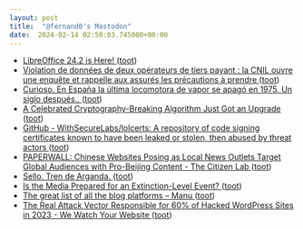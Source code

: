 ```yaml
---
layout: post
title:  "@fernand0's Mastodon"
date:  2024-02-14 02:50:03.745000+00:00
---
```

*  [LibreOffice 24.2 is Here! ](https://news.itsfoss.com/libreoffice-24-2-is-here) ([toot](https://mastodon.social/@fernand0/111927558389130978))
*  [Violation de données de deux opérateurs de tiers payant : la CNIL ouvre une enquête et rappelle aux assurés les précautions à prendre ](https://www.cnil.fr/fr/violation-de-donnees-de-deux-operateurs-de-tiers-payant-la-cnil-ouvre-une-enquete-et-rappelle-au) ([toot](https://mastodon.social/@fernand0/111927418379854018))
*  [Curioso. En España la última locomotora de vapor se apagó en 1975. Un siglo después.. ](https://mastodon.social/@fernand0/111926136293413690) ([toot](https://mastodon.social/@fernand0/111926136293413690))
*  [A Celebrated Cryptography-Breaking Algorithm Just Got an Upgrade ](https://www.wired.com/story/cryptography-algorithm-upgrade-security) ([toot](https://mastodon.social/@fernand0/111925672622604374))
*  [GitHub - WithSecureLabs/lolcerts: A repository of code signing certificates known to have been leaked or stolen, then abused by threat actors ](https://github.com/WithSecureLabs/lolcert) ([toot](https://mastodon.social/@fernand0/111925555461868944))
*  [PAPERWALL: Chinese Websites Posing as Local News Outlets Target Global Audiences with Pro-Beijing Content - The Citizen Lab ](https://citizenlab.ca/2024/02/paperwall-chinese-websites-posing-as-local-news-outlets-with-pro-beijing-content) ([toot](https://mastodon.social/@fernand0/111925443526594417))
*  [Sello. Tren de Arganda. ](https://avecesunafoto.wordpress.com/2024/02/13/sello-tren-de-arganda) ([toot](https://mastodon.social/@fernand0/111925412132149744))
*  [Is the Media Prepared for an Extinction-Level Event? ](https://www.newyorker.com/news/the-weekend-essay/is-the-media-prepared-for-an-extinction-level-even) ([toot](https://mastodon.social/@fernand0/111925207604229300))
*  [The great list of all the blog platforms – Manu  ](https://manuelmoreale.com/blog-platforms) ([toot](https://mastodon.social/@fernand0/111925118760890638))
*  [The Real Attack Vector Responsible for 60% of Hacked WordPress Sites in 2023 - We Watch Your Website ](https://wewatchyourwebsite.com/the-real-attack-vector-responsible-for-60-of-hacked-wordpress-sites-in-2023) ([toot](https://mastodon.social/@fernand0/111924734494918715))
